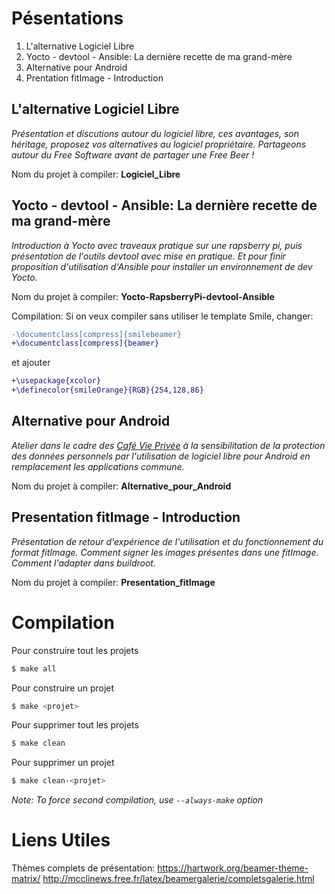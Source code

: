 Pésentations
============

1. L'alternative Logiciel Libre
2. Yocto - devtool - Ansible: La dernière recette de ma grand-mère
3. Alternative pour Android
4. Prentation fitImage - Introduction


L'alternative Logiciel Libre
----------------------------

_Présentation et discutions autour du logiciel libre, ces avantages, son héritage, proposez vos alternatives au logiciel propriétaire. Partageons autour du Free Software avant de partager une Free Beer !_

Nom du projet à compiler: **Logiciel_Libre**

Yocto - devtool - Ansible: La dernière recette de ma grand-mère
---------------------------------------------------------------
_Introduction à Yocto avec traveaux pratique sur une rapsberry pi, puis présentation de l'outils devtool avec mise en pratique. Et pour finir proposition d'utilisation d'Ansible pour installer un environnement de dev Yocto._

Nom du projet à compiler: **Yocto-RapsberryPi-devtool-Ansible**

Compilation:
Si on veux compiler sans utiliser le template Smile, changer:
```diff
-\documentclass[compress]{smilebeamer}
+\documentclass[compress]{beamer}
```
et ajouter
```diff
+\usepackage{xcolor}
+\definecolor{smileOrange}{RGB}{254,128,86}
```

Alternative pour Android
------------------------
_Atelier dans le cadre des [Café Vie Privée](http://cafevieprivee-nantes.fr/) à la sensibilitation de la protection des données personnels par l'utilisation de logiciel libre pour Android en remplacement les applications commune._

Nom du projet à compiler: **Alternative_pour_Android**

Presentation fitImage - Introduction
---------------------------------
_Présentation de retour d'expérience de l'utilisation et du fonctionnement du format fitImage. Comment signer les images présentes dans une fitImage. Comment l'adapter dans buildroot._

Nom du projet à compiler: **Presentation_fitImage**

Compilation
===========

Pour construire tout les projets
```bash
$ make all
```

Pour construire un projet
```bash
$ make <projet>
```

Pour supprimer tout les projets
```bash
$ make clean
```

Pour supprimer un projet
```bash
$ make clean-<projet>
```

_Note: To force second compilation, use `--always-make` option_

Liens Utiles
============

Thèmes complets de présentation:
<https://hartwork.org/beamer-theme-matrix/>
<http://mcclinews.free.fr/latex/beamergalerie/completsgalerie.html>
